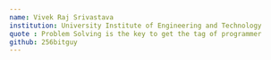 ```yaml
---
name: Vivek Raj Srivastava
institution: University Institute of Engineering and Technology
quote : Problem Solving is the key to get the tag of programmer
github: 256bitguy
---
```


